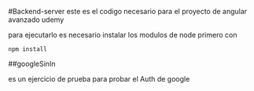 #Backend-server
este es el codigo necesario para el proyecto de angular avanzado udemy

para ejecutarlo es necesario instalar los modulos de node primero con 
``` 
npm install 

```

##googleSinIn

es un ejercicio de prueba para probar el Auth de google